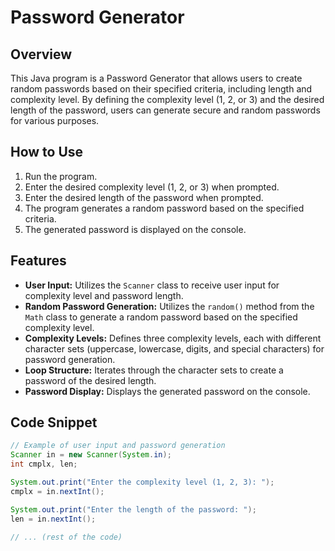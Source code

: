 # Password Generator

## Overview
This Java program is a Password Generator that allows users to create random passwords based on their specified criteria, including length and complexity level. By defining the complexity level (1, 2, or 3) and the desired length of the password, users can generate secure and random passwords for various purposes.

## How to Use
1. Run the program.
2. Enter the desired complexity level (1, 2, or 3) when prompted.
3. Enter the desired length of the password when prompted.
4. The program generates a random password based on the specified criteria.
5. The generated password is displayed on the console.

## Features
- **User Input:** Utilizes the `Scanner` class to receive user input for complexity level and password length.
- **Random Password Generation:** Utilizes the `random()` method from the `Math` class to generate a random password based on the specified complexity level.
- **Complexity Levels:** Defines three complexity levels, each with different character sets (uppercase, lowercase, digits, and special characters) for password generation.
- **Loop Structure:** Iterates through the character sets to create a password of the desired length.
- **Password Display:** Displays the generated password on the console.

## Code Snippet
```java
// Example of user input and password generation
Scanner in = new Scanner(System.in);
int cmplx, len;

System.out.print("Enter the complexity level (1, 2, 3): ");
cmplx = in.nextInt();

System.out.print("Enter the length of the password: ");
len = in.nextInt();

// ... (rest of the code)
